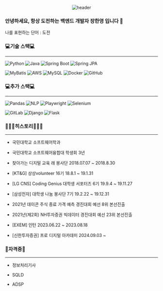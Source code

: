 <div align = "center">
  
  ![header](https://capsule-render.vercel.app/api?type=waving&text=Han%20Yeong%20Jang&color=7BC4C4&height=200&fontColor=FFFFFF)
</div>

### 안녕하세요, 항상 도전하는 백엔드 개발자 장한영 입니다 👋
나를 표현하는 단어 : 도전 

  ### 💻기술 스택💻
  ---
  
  ![Python](https://img.shields.io/badge/Python-3776AB?style=for-the-badge&logo=python&logoColor=white)
  ![Java](https://img.shields.io/badge/Java-007396?style=for-the-badge&logo=java&logoColor=white)
  ![Spring Boot](https://img.shields.io/badge/Spring%20Boot-6DB33F?style=for-the-badge&logo=spring-boot&logoColor=white)
  ![Spring JPA](https://img.shields.io/badge/Spring%20JPA-6DB33F?style=for-the-badge&logo=spring&logoColor=white)
  
  ![MyBatis](https://img.shields.io/badge/MyBatis-DC382D?style=for-the-badge&logo=MyBatis&logoColor=white)
  ![AWS](https://img.shields.io/badge/AWS-232F3E?style=for-the-badge&logo=amazon-aws&logoColor=white)
  ![MySQL](https://img.shields.io/badge/MySQL-4479A1?style=for-the-badge&logo=mysql&logoColor=white)
  ![Docker](https://img.shields.io/badge/Docker-2496ED?style=for-the-badge&logo=docker&logoColor=white)
  ![GitHub](https://img.shields.io/badge/GitHub-181717?style=for-the-badge&logo=github&logoColor=white)

  ### 💻추가 스택💻
  ---
  
  ![Pandas](https://img.shields.io/badge/Pandas-150458?style=for-the-badge&logo=pandas&logoColor=white)
  ![NLP](https://img.shields.io/badge/NLP-008080?style=for-the-badge&logo=nlp&logoColor=white)
  ![Playwright](https://img.shields.io/badge/Playwright-2EAD33?style=for-the-badge&logo=playwright&logoColor=white)
  ![Selenium](https://img.shields.io/badge/Selenium-43B02A?style=for-the-badge&logo=selenium&logoColor=white)

  ![GitLab](https://img.shields.io/badge/GitLab-FCA121?style=for-the-badge&logo=gitlab&logoColor=white)
  ![Django](https://img.shields.io/badge/Django-092E20?style=for-the-badge&logo=django&logoColor=white)
  ![Flask](https://img.shields.io/badge/Flask-000000?style=for-the-badge&logo=flask&logoColor=white)

  ### 🙇🏻‍♂️히스토리🙇🏻‍♂️
  ---
  
  - 국민대학교 소프트웨어학과 
  
  - 국민대학교 소프트웨어융합대 학생회 3년 
  
  - 찾아가는 디지털 교육 래 봉사단 2018.07.07 ~ 2018.8.30

  - [KT&G] 상상volunteer 16기 18.8.1 ~ 19.1.31  
  
  - [LG CNS] Coding Genius 대학생 서포터즈 6기 19.9.4 ~ 19.11.27
  
  - [삼성전자] 대학생 나눔 봉사단 7기 19.2.22 ~ 19.12.31
  
  - 2021년 데이콘 주식 종료 가격 예측 경진대회 예선 8위 본선진출
  
  - 2021년(제2회) NH투자증권 빅데이터 경진대회 예선 23위 본선진출 

  - [EXEM] 인턴 2023.06.22 ~ 2023.08.18
  
  - [신한투자증권] 프로 디지털 아카데미 2024.09.03 ~ 
  
  ### 🪪자격증🪪
  ---
  - 정보처리기사 

  - SQLD

  - ADSP
    
